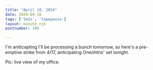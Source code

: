 ```yaml
---
title: "April 18, 2024"
date: 2024-04-18
tags: ['1min', 'tapepause']
layout: minute.njk
postnumber: 109

---
```


I'm aniticapting I'll be processing a bunch tomorrow, so here's a pre-emptive strike from 4/17, anticipating Oneohtrix' set tonight. 

Pic: live view of my office.